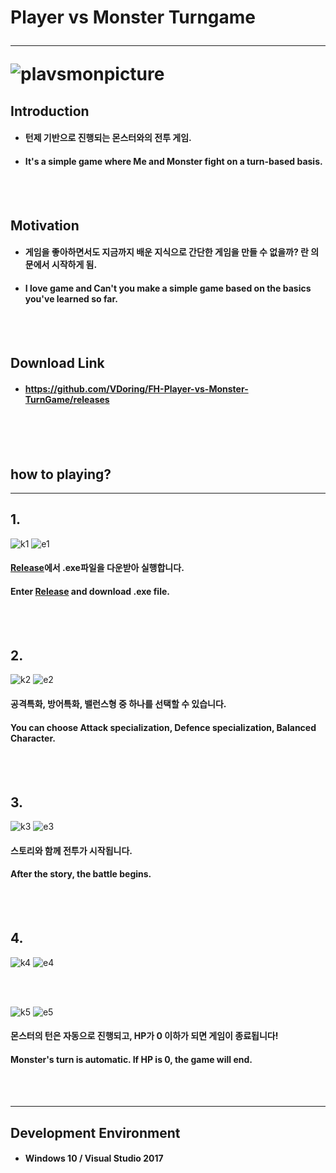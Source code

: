 # Player vs Monster Turngame <hr/> ![plavsmonpicture](https://user-images.githubusercontent.com/50266731/59259712-4351b000-8c75-11e9-9d66-d2976e18dc60.PNG)

## Introduction

- #### 턴제 기반으로 진행되는 몬스터와의 전투 게임.
- #### It's a simple game where Me and Monster fight on a turn-based basis.

<br/><br/>

## Motivation

- #### 게임을 좋아하면서도 지금까지 배운 지식으로 간단한 게임을 만들 수 없을까? 란 의문에서 시작하게 됨.
- #### I love game and Can't you make a simple game based on the basics you've learned so far.

<br/><br/>

## Download Link
- #### https://github.com/VDoring/FH-Player-vs-Monster-TurnGame/releases


<br/><br/><br/>

## how to playing?
-----------------------------

## 1.
![k1](https://user-images.githubusercontent.com/50266731/62107228-2125f700-b2e2-11e9-9d74-05f4646e146f.PNG)
![e1](https://user-images.githubusercontent.com/50266731/62107903-9f36cd80-b2e3-11e9-8c5d-2772cef1c1e4.PNG)
#### [Release](https://github.com/VDoring/FH-Player-vs-Monster-TurnGame/releases)에서 .exe파일을 다운받아 실행합니다.
#### Enter [Release](https://github.com/VDoring/FH-Player-vs-Monster-TurnGame/releases) and download .exe file.

<br/><br/>

## 2.
![k2](https://user-images.githubusercontent.com/50266731/62107244-2a16c880-b2e2-11e9-8a50-654fa9b93d8b.PNG)
![e2](https://user-images.githubusercontent.com/50266731/62107927-ae1d8000-b2e3-11e9-8ec9-2c231ac7edd3.PNG)
#### **공격특화**, **방어특화**, **밸런스형** 중 하나를 선택할 수 있습니다.
#### You can choose **Attack specialization**, **Defence specialization**, **Balanced** Character.

<br/><br/>

## 3.
![k3](https://user-images.githubusercontent.com/50266731/62107261-33a03080-b2e2-11e9-9ec7-70387b20346f.PNG)
![e3](https://user-images.githubusercontent.com/50266731/62107940-b5dd2480-b2e3-11e9-8dac-f85f6e81c2f7.PNG)
#### 스토리와 함께 전투가 시작됩니다.
#### After the story, the battle begins.

<br/><br/>

## 4.
![k4](https://user-images.githubusercontent.com/50266731/62107272-38fd7b00-b2e2-11e9-842e-800dc86b40a3.PNG)
![e4](https://user-images.githubusercontent.com/50266731/62107945-bd043280-b2e3-11e9-9575-e7ad01f07e5b.PNG)

<br/><br/>

![k5](https://user-images.githubusercontent.com/50266731/62107284-4155b600-b2e2-11e9-961b-92d9da8ae82d.PNG)
![e5](https://user-images.githubusercontent.com/50266731/62107956-c392aa00-b2e3-11e9-8156-9bc25c8cb60f.PNG)
#### 몬스터의 턴은 자동으로 진행되고, HP가 0 이하가 되면 게임이 종료됩니다!
#### Monster's turn is automatic. If HP is 0, the game will end.

<br/><br/>

---------------------------------
## Development Environment
- #### Windows 10 / Visual Studio 2017
